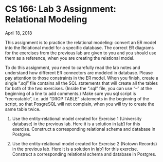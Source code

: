 # CS 166: Lab 3 Assignment: Relational Modeling
April 18, 2018

This assignment is to practice the relational modeling: convert an ER
model into the Relational model for a specific database. The correct ER
diagrams for the exercises from the previous lab are given to you and you
should use them as a reference, when you are creating the relational model.

To do this assignment, you need to carefully read the lab notes and understand how different ER connectors are modeled in database. Please pay
attention to those constraints in the ER model. When you finish, create
a single “.sql” file contains all the SQL statements that will create all the
tables for both of the two exercises. (Inside the “.sql” file, you can use “–”
at the beginning of a line to add comments.) Make sure you sql script is
“recreatable”, i.e. add “DROP TABLE” statements in the beginning of the
script, so that PosgreSQL will not complain, when you will try to create the
same table twice.
1. Use the entity-relational model created for Exercise 1 (University database)
in the previous lab. Here it is a solution in [lab1](../Lab1/cs166lab1.pdf.pdf) for this exercise. Construct a
corresponding relational schema and database in Postgres.

2. Use the entity-relational model created for Exercise 2 (Notown Records)
in the previous lab. Here it is a solution in [lab1](../Lab1/cs166lab1.pdf.pdf) for this exercise. Construct a
corresponding relational schema and database in Postgres.
